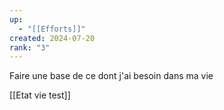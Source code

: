 ```yaml
---
up:
  - "[[Efforts]]"
created: 2024-07-20
rank: "3"
---
```


Faire une base de ce dont j'ai besoin dans ma vie

[[Etat vie test]]

